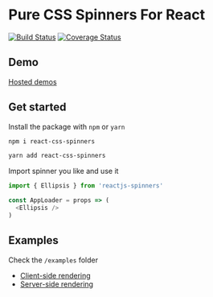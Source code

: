 # Pure CSS Spinners For React

[![Build Status](https://travis-ci.org/Arthur199212/reactjs-spinners.svg?branch=master)](https://travis-ci.org/Arthur199212/reactjs-spinners)
[![Coverage Status](https://coveralls.io/repos/github/Arthur199212/reactjs-spinners/badge.svg?branch=master)](https://coveralls.io/github/Arthur199212/reactjs-spinners?branch=master)

## Demo

[Hosted demos](https://Arthur199212.github.io/reactjs-spinners/)

## Get started

Install the package with `npm` or `yarn`

```sh
npm i react-css-spinners

yarn add react-css-spinners
```

Import spinner you like and use it

```ts
import { Ellipsis } from 'reactjs-spinners'

const AppLoader = props => (
  <Ellipsis />
)
```

## Examples

Check the `/examples` folder

- [Client-side rendering](https://github.com/Arthur199212/reactjs-spinners/tree/master/examples/csr)
- [Server-side rendering](https://github.com/Arthur199212/reactjs-spinners/tree/master/examples/ssr)
